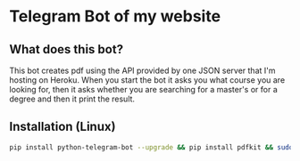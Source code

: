 # Telegram Bot of my website
## What does this bot?
This bot creates pdf using the API provided by one JSON server that I'm hosting on Heroku. When you start the bot it asks you what course you are looking for, then it asks whether you are searching for a master's or for a degree and then it print the result.
## Installation (Linux)
```bash
pip install python-telegram-bot --upgrade && pip install pdfkit && sudo apt-get install wkhtmltopdf && pip install dotenv && pip install py-dotenv
```
